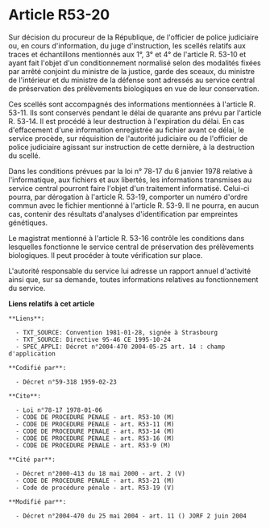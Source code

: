 # Article R53-20

Sur décision du procureur de la République, de l'officier de police judiciaire ou, en cours d'information, du juge
d'instruction, les scellés relatifs aux traces et échantillons mentionnés aux 1°, 3° et 4° de l'article R. 53-10 et ayant
fait l'objet d'un conditionnement normalisé selon des modalités fixées par arrêté conjoint du ministre de la justice, garde
des sceaux, du ministre de l'intérieur et du ministre de la défense sont adressés au service central de préservation des
prélèvements biologiques en vue de leur conservation.

Ces scellés sont accompagnés des informations mentionnées à l'article R. 53-11. Ils sont conservés pendant le délai de
quarante ans prévu par l'article R. 53-14. Il est procédé à leur destruction à l'expiration du délai. En cas d'effacement
d'une information enregistrée au fichier avant ce délai, le service procède, sur réquisition de l'autorité judiciaire ou de
l'officier de police judiciaire agissant sur instruction de cette dernière, à la destruction du scellé.

Dans les conditions prévues par la loi n° 78-17 du 6 janvier 1978 relative à l'informatique, aux fichiers et aux libertés,
les informations transmises au service central pourront faire l'objet d'un traitement informatisé. Celui-ci pourra, par
dérogation à l'article R. 53-19, comporter un numéro d'ordre commun avec le fichier mentionné à l'article R. 53-9. Il ne
pourra, en aucun cas, contenir des résultats d'analyses d'identification par empreintes génétiques.

Le magistrat mentionné à l'article R. 53-16 contrôle les conditions dans lesquelles fonctionne le service central de
préservation des prélèvements biologiques. Il peut procéder à toute vérification sur place.

L'autorité responsable du service lui adresse un rapport annuel d'activité ainsi que, sur sa demande, toutes informations
relatives au fonctionnement du service.

**Liens relatifs à cet article**

	**Liens**:

	  - TXT_SOURCE: Convention 1981-01-28, signée à Strasbourg
	  - TXT_SOURCE: Directive 95-46 CE 1995-10-24
	  - SPEC_APPLI: Décret n°2004-470 2004-05-25 art. 14 : champ d'application

	**Codifié par**:

	  - Décret n°59-318 1959-02-23

	**Cite**:

	  - Loi n°78-17 1978-01-06
	  - CODE DE PROCEDURE PENALE - art. R53-10 (M)
	  - CODE DE PROCEDURE PENALE - art. R53-11 (M)
	  - CODE DE PROCEDURE PENALE - art. R53-14 (M)
	  - CODE DE PROCEDURE PENALE - art. R53-16 (M)
	  - CODE DE PROCEDURE PENALE - art. R53-9 (M)

	**Cité par**:

	  - Décret n°2000-413 du 18 mai 2000 - art. 2 (V)
	  - CODE DE PROCEDURE PENALE - art. R53-21 (M)
	  - Code de procédure pénale - art. R53-19 (V)

	**Modifié par**:

	  - Décret n°2004-470 du 25 mai 2004 - art. 11 () JORF 2 juin 2004
